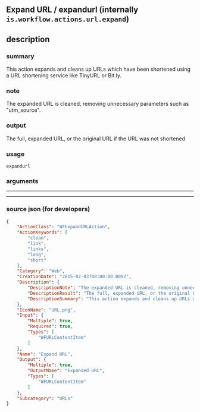 
## Expand URL / expandurl (internally `is.workflow.actions.url.expand`)


## description

### summary

This action expands and cleans up URLs which have been shortened using a URL shortening service like TinyURL or Bit.ly.


### note

The expanded URL is cleaned, removing unnecessary parameters such as "utm_source".


### output

The full, expanded URL, or the original URL if the URL was not shortened

### usage
```
expandurl 
```

### arguments

---



---

### source json (for developers)

```json
{
	"ActionClass": "WFExpandURLAction",
	"ActionKeywords": [
		"clean",
		"link",
		"links",
		"long",
		"short"
	],
	"Category": "Web",
	"CreationDate": "2015-02-03T08:00:00.000Z",
	"Description": {
		"DescriptionNote": "The expanded URL is cleaned, removing unnecessary parameters such as \"utm_source\".",
		"DescriptionResult": "The full, expanded URL, or the original URL if the URL was not shortened",
		"DescriptionSummary": "This action expands and cleans up URLs which have been shortened using a URL shortening service like TinyURL or Bit.ly."
	},
	"IconName": "URL.png",
	"Input": {
		"Multiple": true,
		"Required": true,
		"Types": [
			"WFURLContentItem"
		]
	},
	"Name": "Expand URL",
	"Output": {
		"Multiple": true,
		"OutputName": "Expanded URL",
		"Types": [
			"WFURLContentItem"
		]
	},
	"Subcategory": "URLs"
}
```
